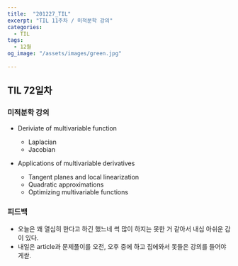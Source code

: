 ```yaml
---
title:  "201227_TIL"
excerpt: "TIL 11주차 / 미적분학 강의"
categories:
  - TIL
tags:
  - 12월
og_image: "/assets/images/green.jpg"
  
---
```

## TIL 72일차

### 미적분학 강의
- Deriviate of multivariable function
  - Laplacian
  - Jacobian

- Applications of multivariable derivatives
  - Tangent planes and local linearization
  - Quadratic approximations
  - Optimizing multivariable functions

### 피드백
- 오늘은 꽤 열심히 한다고 하긴 했느네 썩 많이 하지는 못한 거 같아서 내심 아쉬운 감이 있다.
- 내일은 article과 문제풀이를 오전, 오후 중에 하고 집에와서 못들은 강의를 들어야게싿.
